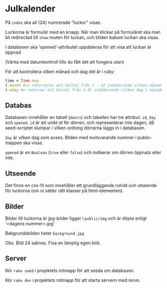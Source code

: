 # Julkalender

På `index` ska all (24) numrerade "luckor" visas.

Luckorna är formulär med en knapp. När man klickar på formuläret ska man bli redirectad till `show` routen för luckan, och bilden bakom luckan ska visas.

I databasen ska 'opened'-attributet uppdateras för att visa att luckan är öppnad

(Vänta med datumkontroll tills du fått det att fungera utan)

För att kontrollera vilken månad och dag det är i ruby:

```ruby
time = Time.now
t.month #=> returnerar ett heltal från 1 - 12 indikerande vilken månad det är
t.mday #= returnar ett heltal från 1-31 indikerande vilken dag i månaden det är
```

## Databas

Databasen innehåller en tabell (`doors`) och tabellen har tre attribut: `id`, `day` och `opened`.
`id` är ett unikt id för dörren, och representerar inte dagen, då seed-scriptet slumpar i vilken ordning dörrarna läggs in i databasen. 

`day` är vilken dag som avses. Bilden med motsvarande nummer i public-mappen ska visas.

`opened` är en `Boolean` (`true` eller `false`) och indikerar om dörren öppnats eller inte.


## Utseende

Det finns en css-fil som innehåller ett grundläggande rutnät och utseende för luckorna (om ni sätter rätt klasser på html-elementen).

## Bilder

Bilder till luckorna är jpg-bilder ligger i `public/img` och är döpta enligt '\<dagens nummer>.jpg'

Bakgrundsbilden heter `background.jpg`

Obs. Bild 24 saknas. Fixa en lämplig egen bild.

## Server

Kör `rake seed` i projektets rotmapp för att seeda om databasen.

Kör `rake dev` i projektets rotmapp för att starta servern med rerun.
